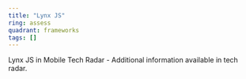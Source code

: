 ```yaml
---
title: "Lynx JS"
ring: assess
quadrant: frameworks
tags: []
---
```


Lynx JS in Mobile Tech Radar - Additional information available in tech radar. 
